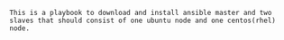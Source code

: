     This is a playbook to download and install ansible master and two slaves that should consist of one ubuntu node and one centos(rhel) node.
    

